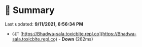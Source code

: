 # 📖 Summary
Last updated: **9/11/2021, 6:56:34 PM**

- `GET` [https://Bhadwa-sala.toxicblte.repl.co](https://Bhadwa-sala.toxicblte.repl.co) - **Down** (262ms)
